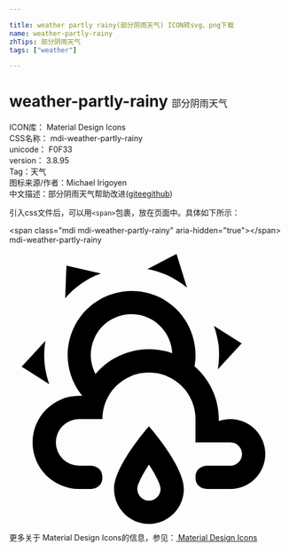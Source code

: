```yaml
---

title: weather partly rainy(部分阴雨天气) ICON转svg、png下载
name: weather-partly-rainy
zhTips: 部分阴雨天气
tags: ["weather"]

---
```


# weather-partly-rainy  <small style="font-size: 60%;font-weight: 100">部分阴雨天气</small>


<div class="detail-page">
<p>
<span>
ICON库：
<span class="badge-secondary badge">Material Design Icons</span> 
</span>
<br/>
<span>
CSS名称：
<span class="badge-secondary badge">mdi-weather-partly-rainy</span> 
</span>
<br/>
<span>
unicode：
<span class="badge-secondary badge">F0F33</span> 
<copy-btn content='F0F33' btn-title=""></copy-btn>
<copy-btn :content='String.fromCodePoint(parseInt("F0F33", 16))' btn-title="复制U"></copy-btn>
</span>
<br/>
<span>
version：
<span class="badge-secondary badge">3.8.95</span> 
</span><br/><span>Tag：<span class="badge-light badge"><router-link to="/tags/weather.html">天气</router-link></span></span>
<br/>
<span>图标来源/作者：<span class="badge-light badge">Michael Irigoyen</span></span> 
<br/>
<span class="zh-detail">中文描述：<span class="badge-primary badge">部分阴雨天气</span><span class="help-link"><span>帮助改进</span>(<a href="https://gitee.com/liuwave/icon-helper/edit/master/json/material/weather-partly-rainy.json" target="_blank" rel="noopener noreferrer">gitee</a><a href="https://github.com/liuwave/icon-helper/edit/master/json/material/weather-partly-rainy.json" target="_blank" rel="noopener noreferrer">github</a></span>)</span><br/>
</p>
</div>
<div class="alert alert-dark">
  <i class="mdi mdi-weather-partly-rainy mdi-48px"></i>
  <i class="mdi mdi-weather-partly-rainy mdi-36px"></i>
  <i class="mdi mdi-weather-partly-rainy mdi-24px"></i>
  <i class="mdi mdi-weather-partly-rainy mdi-18px"></i>
</div>
<div>
  <p>引入css文件后，可以用<code>&lt;span&gt;</code>包裹，放在页面中。具体如下所示：    
  </p>
  <div class="alert alert-primary" style="font-size: 14px">
    &lt;span class="mdi mdi-weather-partly-rainy" aria-hidden="true"&gt;&lt;/span&gt;
    <copy-btn content='<span class="mdi mdi-weather-partly-rainy" aria-hidden="true"></span>'></copy-btn>
  </div>
  <div class="alert alert-secondary">
    <i class="mdi mdi-weather-partly-rainy"
    style="font-size: 24px"
    aria-hidden="true"></i> mdi-weather-partly-rainy
    <copy-btn content="mdi-weather-partly-rainy" btn-title="复制图标名称"></copy-btn>
  </div>
</div>
<div id="svg" class="svg-wrap">
<svg xmlns="http://www.w3.org/2000/svg" viewBox="0 0 24 24"><path d="M12.75,4.47C15.1,5.5 16.35,8.03 15.92,10.46C17.19,11.56 18,13.19 18,15V15.17C18.31,15.06 18.65,15 19,15A3,3 0 0,1 22,18A3,3 0 0,1 19,21H17C17,21 16,21 16,20C16,19 17,19 17,19H19A1,1 0 0,0 20,18A1,1 0 0,0 19,17H16V15A4,4 0 0,0 12,11A4,4 0 0,0 8,15H6A2,2 0 0,0 4,17A2,2 0 0,0 6,19H7C7,19 8,19 8,20C8,21 7,21 7,21H6A4,4 0 0,1 2,17A4,4 0 0,1 6,13H6.27C5,11.45 4.6,9.24 5.5,7.25C6.72,4.5 9.97,3.24 12.75,4.47M11.93,6.3C10.16,5.5 8.09,6.31 7.31,8.07C6.85,9.09 6.93,10.22 7.41,11.13C8.5,9.83 10.16,9 12,9C12.7,9 13.38,9.12 14,9.34C13.94,8.06 13.18,6.86 11.93,6.3M13.55,2.63C13,2.4 12.45,2.23 11.88,2.12L14.37,0.82L15.27,3.71C14.76,3.29 14.19,2.93 13.55,2.63M6.09,3.44C5.6,3.79 5.17,4.19 4.8,4.63L4.91,1.82L7.87,2.5C7.25,2.71 6.65,3.03 6.09,3.44M18,8.71C17.91,8.12 17.78,7.55 17.59,7L19.97,8.5L17.92,10.73C18.03,10.08 18.05,9.4 18,8.71M3.04,10.3C3.11,10.9 3.25,11.47 3.43,12L1.06,10.5L3.1,8.28C3,8.93 2.97,9.61 3.04,10.3M12,18.91C12.59,19.82 13,20.63 13,21A1,1 0 0,1 12,22A1,1 0 0,1 11,21C11,20.63 11.41,19.82 12,18.91M12,15.62C12,15.62 9,19 9,21A3,3 0 0,0 12,24A3,3 0 0,0 15,21C15,19 12,15.62 12,15.62Z" /></svg>
</div>
<detail full-name='mdi-weather-partly-rainy'></detail>
    
<div><p>更多关于 Material Design Icons的信息，参见：<a target="_blank" href="https://iconhelper.cn/material.html"> Material Design Icons</a>
</p></div>
